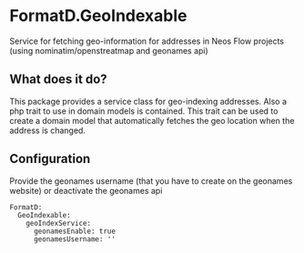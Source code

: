 
# FormatD.GeoIndexable

Service for fetching geo-information for addresses in Neos Flow projects (using nominatim/openstreatmap and geonames api)


## What does it do?

This package provides a service class for geo-indexing addresses. Also a php trait to use in domain models is contained.
This trait can be used to create a domain model that automatically fetches the geo location when the address is changed.


## Configuration

Provide the geonames username (that you have to create on the geonames website) or deactivate the geonames api

```
FormatD:
  GeoIndexable:
    geoIndexService:
      geonamesEnable: true
      geonamesUsername: ''
```